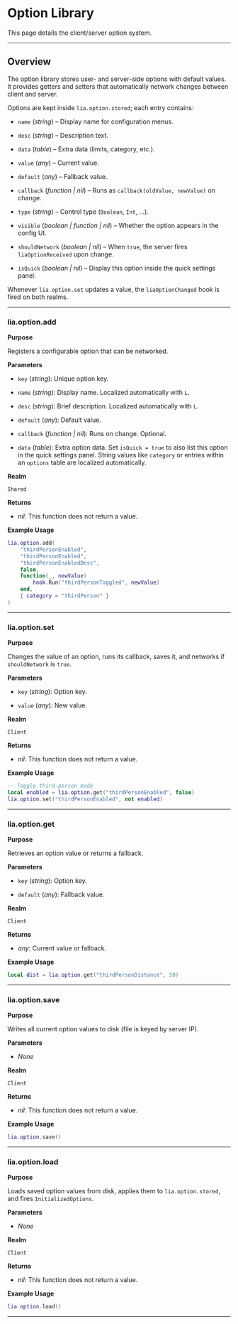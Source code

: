 # Option Library

This page details the client/server option system.

---

## Overview

The option library stores user- and server-side options with default values. It provides getters and setters that automatically network changes between client and server.

Options are kept inside `lia.option.stored`; each entry contains:

* `name` (*string*) – Display name for configuration menus.

* `desc` (*string*) – Description text.

* `data` (*table*) – Extra data (limits, category, etc.).

* `value` (*any*) – Current value.

* `default` (*any*) – Fallback value.

* `callback` (*function | nil*) – Runs as `callback(oldValue, newValue)` on change.

* `type` (*string*) – Control type (`Boolean`, `Int`, …).

* `visible` (*boolean | function | nil*) – Whether the option appears in the config UI.

* `shouldNetwork` (*boolean | nil*) – When `true`, the server fires `liaOptionReceived` upon change.

* `isQuick` (*boolean | nil*) – Display this option inside the quick settings panel.

Whenever `lia.option.set` updates a value, the `liaOptionChanged` hook is fired on both realms.

---

### lia.option.add

**Purpose**

Registers a configurable option that can be networked.

**Parameters**

* `key` (*string*): Unique option key.

* `name` (*string*): Display name. Localized automatically with `L`.

* `desc` (*string*): Brief description. Localized automatically with `L`.

* `default` (*any*): Default value.

* `callback` (*function | nil*): Runs on change. Optional.

* `data` (*table*): Extra option data. Set `isQuick = true` to also list this option in the quick settings panel. String values like `category` or entries within an `options` table are localized automatically.

**Realm**

`Shared`

**Returns**

* *nil*: This function does not return a value.

**Example Usage**

```lua
lia.option.add(
    "thirdPersonEnabled",
    "thirdPersonEnabled",
    "thirdPersonEnabledDesc",
    false,
    function(_, newValue)
        hook.Run("thirdPersonToggled", newValue)
    end,
    { category = "thirdPerson" }
)
```

---

### lia.option.set

**Purpose**

Changes the value of an option, runs its callback, saves it, and networks if `shouldNetwork` is `true`.

**Parameters**

* `key` (*string*): Option key.

* `value` (*any*): New value.

**Realm**

`Client`

**Returns**

* *nil*: This function does not return a value.

**Example Usage**

```lua
-- Toggle third-person mode
local enabled = lia.option.get("thirdPersonEnabled", false)
lia.option.set("thirdPersonEnabled", not enabled)
```

---

### lia.option.get

**Purpose**

Retrieves an option value or returns a fallback.

**Parameters**

* `key` (*string*): Option key.

* `default` (*any*): Fallback value.

**Realm**

`Client`

**Returns**

* *any*: Current value or fallback.

**Example Usage**

```lua
local dist = lia.option.get("thirdPersonDistance", 50)
```

---

### lia.option.save

**Purpose**

Writes all current option values to disk (file is keyed by server IP).

**Parameters**

* *None*

**Realm**

`Client`

**Returns**

* *nil*: This function does not return a value.

**Example Usage**

```lua
lia.option.save()
```

---

### lia.option.load

**Purpose**

Loads saved option values from disk, applies them to `lia.option.stored`, and fires `InitializedOptions`.

**Parameters**

* *None*

**Realm**

`Client`

**Returns**

* *nil*: This function does not return a value.

**Example Usage**

```lua
lia.option.load()
```

---
